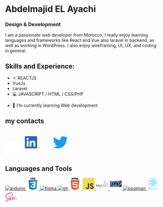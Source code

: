 
<!-- ![Design & Development](https://media-exp1.licdn.com/dms/image/C4D16AQEeb5mGFuHR4g/profile-displaybackgroundimage-shrink_350_1400/0/1650120056977?e=2147483647&v=beta&t=SsxjCc3bcm8Z83R4_bcT5EZ_C3SnWzzPwartw7OXUS8) -->

#  Abdelmajid EL Ayachi


### Design & Development

I am a passionate web developer from Morocco, I really enjoy learning languages and frameworks like React and Vue also laravel in backend, as well as working in WordPress. I also enjoy wireframing, UI, UX, and coding in general.

## Skills and Experience: 
* ⚛️ REACTJS 
* VueJs
* Laravel
* 💻 JAVASCRIPT / HTML / CSS/PHP

- 🌱 I’m currently learning Web development 

## my contacts

[<img src='https://github.com/EL-Ayachi-Abdelmajid/EL-Ayachi-Abdelmajid/blob/main/GitHub-Mark-Light-120px-plus.png' style='background-color:white' alt='github' height='40'>](https://github.com/EL-Ayachi-Abdelmajid)            [<img src='https://github.com/EL-Ayachi-Abdelmajid/EL-Ayachi-Abdelmajid/blob/main/LI-In-Bug.png' style='margin: 20px' alt='linkedin' height='40'>](https://www.linkedin.com/in/abdelmajid-el-ayachi/)                   [<img src='https://github.com/EL-Ayachi-Abdelmajid/EL-Ayachi-Abdelmajid/blob/main/2021%20Twitter%20logo%20-%20blue.png' style='margin: 20px' alt='twitter' height='40'>](https://twitter.com/abdelmajidelay1)  


## Languages and Tools

<p align="left"> <a href="https://www.arduino.cc/" target="_blank" rel="noreferrer"> <img src="https://cdn.worldvectorlogo.com/logos/arduino-1.svg" alt="arduino" width="40" height="40"/> </a> <a href="https://www.w3schools.com/css/" target="_blank" rel="noreferrer"> <img src="https://raw.githubusercontent.com/devicons/devicon/master/icons/css3/css3-original-wordmark.svg" alt="css3" width="40" height="40"/> </a> <a href="https://www.figma.com/" target="_blank" rel="noreferrer"> <img src="https://www.vectorlogo.zone/logos/figma/figma-icon.svg" alt="figma" width="40" height="40"/> </a> <a href="https://git-scm.com/" target="_blank" rel="noreferrer"> <img src="https://www.vectorlogo.zone/logos/git-scm/git-scm-icon.svg" alt="git" width="40" height="40"/> </a> <a href="https://www.w3.org/html/" target="_blank" rel="noreferrer"> <img src="https://raw.githubusercontent.com/devicons/devicon/master/icons/html5/html5-original-wordmark.svg" alt="html5" width="40" height="40"/> </a> <a href="https://developer.mozilla.org/en-US/docs/Web/JavaScript" target="_blank" rel="noreferrer"> <img src="https://raw.githubusercontent.com/devicons/devicon/master/icons/javascript/javascript-original.svg" alt="javascript" width="40" height="40"/> </a> <a href="https://www.mysql.com/" target="_blank" rel="noreferrer"> <img src="https://raw.githubusercontent.com/devicons/devicon/master/icons/mysql/mysql-original-wordmark.svg" alt="mysql" width="40" height="40"/> </a> <a href="https://www.php.net" target="_blank" rel="noreferrer"> <img src="https://raw.githubusercontent.com/devicons/devicon/master/icons/php/php-original.svg" alt="php" width="40" height="40"/> </a> <a href="https://postman.com" target="_blank" rel="noreferrer"> <img src="https://www.vectorlogo.zone/logos/getpostman/getpostman-icon.svg" alt="postman" width="40" height="40"/> </a> <a href="https://reactjs.org/" target="_blank" rel="noreferrer"> <img src="https://raw.githubusercontent.com/devicons/devicon/master/icons/react/react-original-wordmark.svg" alt="react" width="40" height="40"/> </a> <a href="https://sass-lang.com" target="_blank" rel="noreferrer"> <img src="https://raw.githubusercontent.com/devicons/devicon/master/icons/sass/sass-original.svg" alt="sass" width="40" height="40"/> </a> </p>
